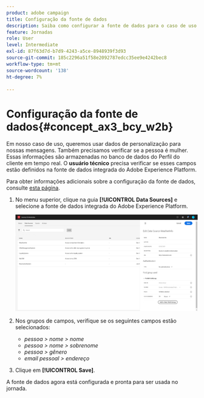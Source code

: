 ```yaml
---
product: adobe campaign
title: Configuração da fonte de dados
description: Saiba como configurar a fonte de dados para o caso de uso simples do jornada
feature: Jornadas
role: User
level: Intermediate
exl-id: 87f63d7d-b7d9-4243-a5ce-8948939f3d93
source-git-commit: 185c2296a51f58e2092787edcc35ee9e4242bec8
workflow-type: tm+mt
source-wordcount: '138'
ht-degree: 7%

---
```


# Configuração da fonte de dados{#concept_ax3_bcy_w2b}

Em nosso caso de uso, queremos usar dados de personalização para nossas mensagens. Também precisamos verificar se a pessoa é mulher. Essas informações são armazenadas no banco de dados do Perfil do cliente em tempo real. O **usuário técnico** precisa verificar se esses campos estão definidos na fonte de dados integrada do Adobe Experience Platform.

Para obter informações adicionais sobre a configuração da fonte de dados, consulte [esta página](../datasource/about-data-sources.md).

1. No menu superior, clique na guia **[!UICONTROL Data Sources]** e selecione a fonte de dados integrada do Adobe Experience Platform.

   ![](../assets/journey23.png)

1. Nos grupos de campos, verifique se os seguintes campos estão selecionados:

   * _pessoa > nome > nome_
   * _pessoa > nome > sobrenome_
   * _pessoa > gênero_
   * _email pessoal > endereço_

1. Clique em **[!UICONTROL Save]**.

A fonte de dados agora está configurada e pronta para ser usada no jornada.
